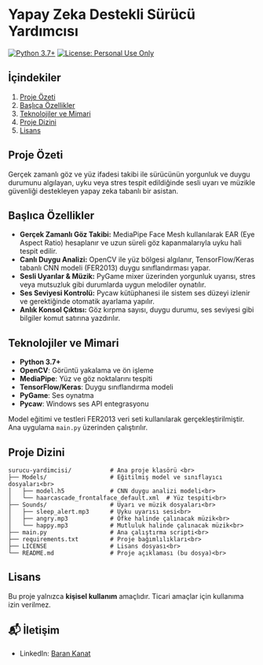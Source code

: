 # Yapay Zeka Destekli Sürücü Yardımcısı

[![Python 3.7+](https://img.shields.io/badge/Python-3.7%2B-blue.svg)](https://www.python.org/) [![License: Personal Use Only](https://img.shields.io/badge/License-Personal%20Use%20Only-red.svg)](LICENSE)

## İçindekiler

1. [Proje Özeti](#proje-özeti)
2. [Başlıca Özellikler](#başlıca-özellikler)
3. [Teknolojiler ve Mimari](#teknolojiler-ve-mimari)
4. [Proje Dizini](#proje-dizini)
6. [Lisans](#lisans)



## Proje Özeti

Gerçek zamanlı göz ve yüz ifadesi takibi ile sürücünün yorgunluk ve duygu durumunu algılayan, uyku veya stres tespit edildiğinde sesli uyarı ve müzikle güvenliği destekleyen yapay zeka tabanlı bir asistan.



## Başlıca Özellikler

* **Gerçek Zamanlı Göz Takibi:** MediaPipe Face Mesh kullanılarak EAR (Eye Aspect Ratio) hesaplanır ve uzun süreli göz kapanmalarıyla uyku hali tespit edilir.
* **Canlı Duygu Analizi:** OpenCV ile yüz bölgesi algılanır, TensorFlow/Keras tabanlı CNN modeli (FER2013) duygu sınıflandırması yapar.
* **Sesli Uyarılar & Müzik:** PyGame mixer üzerinden yorgunluk uyarısı, stres veya mutsuzluk gibi durumlarda uygun melodiler oynatılır.
* **Ses Seviyesi Kontrolü:** Pycaw kütüphanesi ile sistem ses düzeyi izlenir ve gerektiğinde otomatik ayarlama yapılır.
* **Anlık Konsol Çıktısı:** Göz kırpma sayısı, duygu durumu, ses seviyesi gibi bilgiler komut satırına yazdırılır.



## Teknolojiler ve Mimari

* **Python 3.7+**
* **OpenCV**: Görüntü yakalama ve ön işleme
* **MediaPipe**: Yüz ve göz noktalarını tespiti
* **TensorFlow/Keras**: Duygu sınıflandırma modeli
* **PyGame**: Ses oynatma
* **Pycaw**: Windows ses API entegrasyonu

Model eğitimi ve testleri FER2013 veri seti kullanılarak gerçekleştirilmiştir. Ana uygulama `main.py` üzerinden çalıştırılır.


## Proje Dizini

```
surucu-yardimcisi/           # Ana proje klasörü <br>
├── Models/                  # Eğitilmiş model ve sınıflayıcı dosyaları<br>
│   ├── model.h5             # CNN duygu analizi modeli<br>
│   └── haarcascade_frontalface_default.xml  # Yüz tespiti<br>
├── Sounds/                  # Uyarı ve müzik dosyaları<br>
│   ├── sleep_alert.mp3      # Uyku uyarısı sesi<br>
│   ├── angry.mp3            # Öfke halinde çalınacak müzik<br>
│   └── happy.mp3            # Mutluluk halinde çalınacak müzik<br>
├── main.py                  # Ana çalıştırma scripti<br>
├── requirements.txt         # Proje bağımlılıkları<br>
├── LICENSE                  # Lisans dosyası<br>
└── README.md                # Proje açıklaması (bu dosya)<br>
```

## Lisans

Bu proje yalnızca **kişisel kullanım** amaçlıdır. Ticari amaçlar için kullanıma izin verilmez.

## 📬 İletişim
- LinkedIn: [Baran Kanat](https://www.linkedin.com/in/baran-kanat)
